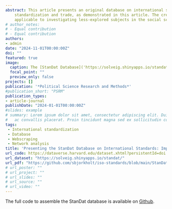 ```yaml
---
abstract: This article presents an original database on international standards, constructed using modern data gathering methods. StanDat facilitates studies into the role of standards in the global political economy by (1) being a source for descriptive statistics, (2) enabling researchers to assess scope conditions of previous findings, and (3) providing data for new analyses, for example the exploration of the relationship between 
    standardization and trade, as demonstrated in this article. The creation of StanDat aims to stimulate further research into the domain of standards. Moreover, by exemplifying data collection and dissemination techniques 
    applicable to investigating less-explored subjects in the social sciences, it serves as a model for gathering, systematizing and sharing data in areas where information is plentiful yet not readily accessible for research.
# author_notes:
# - Equal contribution
# - Equal contribution
authors:
- admin
date: "2024-11-01T00:00:00Z"
doi: ""
featured: true
image:
  caption: The [StanDat Database]('https://solveig.shinyapps.io/standat/')
  focal_point: ""
  preview_only: false
projects: []
publication: '*Political Science Research and Methods*'
#publication_short: "PSRM"
publication_types:
- article-journal
publishDate: "2024-01-01T00:00:00Z"
#slides: example
# summary: Lorem ipsum dolor sit amet, consectetur adipiscing elit. Duis posuere tellus
#   ac convallis placerat. Proin tincidunt magna sed ex sollicitudin condimentum.
tags:
 - International standardization
 - Database
 - Webscraping
 - Network analysis
title: 'Presenting the StanDat Database on International Standards: Improving Data Accessibility on Marginal Topics'
url_code: https://dataverse.harvard.edu/dataset.xhtml?persistentId=doi:10.7910/DVN/HA8HFW&version=DRAFT
url_dataset: "https://solveig.shinyapps.io/standat/"
url_pdf: "https://github.com/sbjorkholt/iso-standards/blob/main/StanDatPaper.pdf"
# url_poster: ""
# url_project: ""
# url_slides: ""
# url_source: ""
# url_video: ""
---
```


The full code to assemble the StanDat database is available on [Github](https://github.com/sbjorkholt/iso-standards).